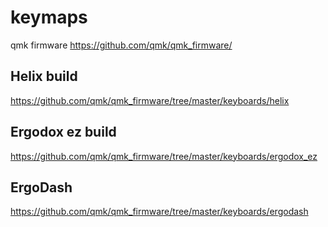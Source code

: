 # keymaps
qmk firmware
https://github.com/qmk/qmk_firmware/

## Helix build
https://github.com/qmk/qmk_firmware/tree/master/keyboards/helix

## Ergodox ez build
https://github.com/qmk/qmk_firmware/tree/master/keyboards/ergodox_ez

## ErgoDash
https://github.com/qmk/qmk_firmware/tree/master/keyboards/ergodash
